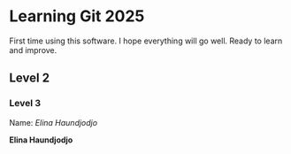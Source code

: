 # Learning Git 2025
First time using this software. I hope everything will go well. Ready to learn and improve. 

## Level 2


### Level 3

Name: *Elina Haundjodjo*


**Elina Haundjodjo**
